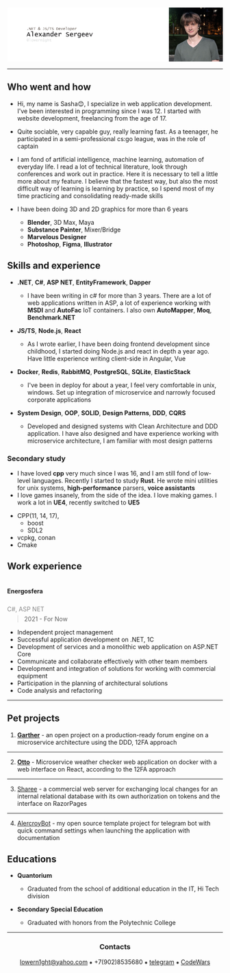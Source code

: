 
![header](.resources/_head.png)

---

## Who went and how

 - Hi, my name is Sasha😊, I specialize in web application development. I've been interested in programming since I was 12. 
I started with website development, freelancing from the age of 17.
 - Quite sociable, very capable guy, really learning fast. As a teenager, he participated 
in a semi-professional cs:go league, was in the role of captain
 - I am fond of artificial intelligence, machine learning, automation of everyday life. I read a lot of technical literature, 
look through conferences and work out in practice. Here it is necessary to tell a little more about my feature. 
I believe that the fastest way, but also the most difficult way of 
learning is learning by practice, 
so I spend most of my time practicing and consolidating ready-made skills

 - I have been doing 3D and 2D graphics for more than 6 years
     * **Blender**, 3D Max, Maya
     * **Substance Painter**, Mixer/Bridge
     * **Marvelous Designer**
     * **Photoshop**, **Figma**, **Illustrator**

## Skills and experience

* **.NET**, **C#**, **ASP NET**, **EntityFramework**, **Dapper**
  * I have been writing in c# for more than 3 years.
  There are a lot of web applications written in ASP, a lot of experience working with 
  **MSDI** and **AutoFac** IoT containers. I also own **AutoMapper**, **Moq**, **Benchmark.NET**

* **JS/TS**, **Node.js**, **React**
  * As I wrote earlier, I have been doing frontend development since childhood,
  I started doing Node.js and react in depth a year ago.
  Have little experience writing client-side in Angular, Vue

* **Docker**, **Redis**, **RabbitMQ**, **PostgreSQL**, **SQLite**, **ElasticStack**
  * I've been in deploy for about a year, I feel very comfortable in unix, windows. 
  Set up integration of microservice and narrowly focused corporate applications

* **System Design**, **OOP**, **SOLID**, **Design Patterns**, **DDD**, **CQRS**
  * Developed and designed systems with Clean Architecture and DDD application. I have also designed and have experience 
  working with microservice architecture, I am familiar with most design patterns

### Secondary study

 - I have loved **cpp** very much since I was 16, and I am still fond of low-level languages. Recently I started to study **Rust**.
He wrote mini utilities for unix systems, **high-performance** parsers, **voice assistants**
 - I love games insanely, from the side of the idea. I love making games. I work a lot in **UE4**, 
recently switched to **UE5**

* CPP(11, 14, 17),
    * boost
    * SDL2
* vcpkg, conan
* Cmake

## Work experience

<span style="font-size: 14px; line-height: 4">
  <strong>Energosfera</strong>
  <p style="opacity: 0.5; line-height: 0">C#, ASP NET</p>
</span>

> 2021 - For Now

- Independent project management
- Successful application development on .NET, 1C
- Development of services and a monolithic web application on ASP.NET Core
- Communicate and collaborate effectively with other team members
- Development and integration of solutions for working with commercial equipment
- Participation in the planning of architectural solutions
- Code analysis and refactoring

---

## Pet projects

1. [**Garther**](https://github.com/lowern1ght/Sharee) - an open project on a production-ready forum engine on 
    a microservice architecture using the DDD, 12FA approach

---

2. [**Otto**](https://github.com/lowern1ght/Otto) - Microservice weather checker web application on docker with 
   a web interface on React, 
   according to the 12FA approach

---

3. [Sharee](https://github.com/lowern1ght/Sharee) - a commercial web server for exchanging local changes for an internal relational database with its
   own authorization on tokens and the interface on RazorPages

---

4. [AlercroyBot](https://github.com/lowern1ght/AlercroyBot) - my open source template project for telegram bot with quick
   command settings when launching the application with documentation

## Educations

* **Quantorium**
   - Graduated from the school of additional education in the IT, Hi Tech division


* **Secondary Special Education**
  - Graduated with honors from the Polytechnic College

<div align="center">

---

### Contacts

[lowern1ght@yahoo.com](mailto:lowern1ght@yahoo.com) ⁕ +7(902)8535680 ⁕ [telegram](https://t.me/lowern1ght) ⁕ [CodeWars](https://www.codewars.com/users/lowern1ght)

</div>
